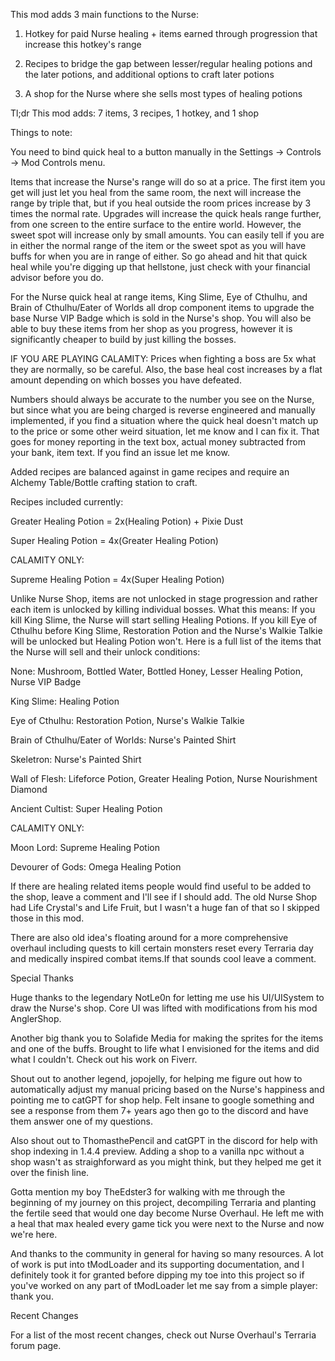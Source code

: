 This mod adds 3 main functions to the Nurse:

1. Hotkey for paid Nurse healing + items earned through progression that increase this hotkey's range

2. Recipes to bridge the gap between lesser/regular healing potions and the later potions, and additional options to craft later potions

3. A shop for the Nurse where she sells most types of healing potions

Tl;dr This mod adds: 7 items, 3 recipes, 1 hotkey, and 1 shop

Things to note:

You need to bind quick heal to a button manually in the Settings -> Controls -> Mod Controls menu.

Items that increase the Nurse's range will do so at a price. The first item you get will just let you heal from the same room, the next will increase the range by triple that, but if you heal outside the room prices increase by 3 times the normal rate. Upgrades will increase the quick heals range further, from one screen to the entire surface to the entire world. However, the sweet spot will increase only by small amounts. You can easily tell if you are in either the normal range of the item or the sweet spot as you will have buffs for when you are in range of either. So go ahead and hit that quick heal while you're digging up that hellstone, just check with your financial advisor before you do.

For the Nurse quick heal at range items, King Slime, Eye of Cthulhu, and Brain of Cthulhu/Eater of Worlds all drop component items to upgrade the base Nurse VIP Badge which is sold in the Nurse's shop. You will also be able to buy these items from her shop as you progress, however it is significantly cheaper to build by just killing the bosses. 

IF YOU ARE PLAYING CALAMITY: Prices when fighting a boss are 5x what they are normally, so be careful. Also, the base heal cost increases by a flat amount depending on which bosses you have defeated.

Numbers should always be accurate to the number you see on the Nurse, but since what you are being charged is reverse engineered and manually implemented, if you find a situation where the quick heal doesn't match up to the price or some other weird situation, let me know and I can fix it. That goes for money reporting in the text box, actual money subtracted from your bank, item text. If you find an issue let me know.

Added recipes are balanced against in game recipes and require an Alchemy Table/Bottle crafting station to craft.

Recipes included currently:

Greater Healing Potion = 2x(Healing Potion) + Pixie Dust

Super Healing Potion = 4x(Greater Healing Potion)

CALAMITY ONLY:

Supreme Healing Potion = 4x(Super Healing Potion)

Unlike Nurse Shop, items are not unlocked in stage progression and rather each item is unlocked by killing individual bosses. What this means: If you kill King Slime, the Nurse will start selling Healing Potions. If you kill Eye of Cthulhu before King Slime, Restoration Potion and the Nurse's Walkie Talkie will be unlocked but Healing Potion won't. Here is a full list of the items that the Nurse will sell and their unlock conditions:

None: Mushroom, Bottled Water, Bottled Honey, Lesser Healing Potion, Nurse VIP Badge

King Slime: Healing Potion

Eye of Cthulhu: Restoration Potion, Nurse's Walkie Talkie

Brain of Cthulhu/Eater of Worlds: Nurse's Painted Shirt

Skeletron: Nurse's Painted Shirt

Wall of Flesh: Lifeforce Potion, Greater Healing Potion, Nurse Nourishment Diamond

Ancient Cultist: Super Healing Potion

CALAMITY ONLY:

Moon Lord: Supreme Healing Potion

Devourer of Gods: Omega Healing Potion

If there are healing related items people would find useful to be added to the shop, leave a comment and I'll see if I should add. The old Nurse Shop had Life Crystal's and Life Fruit, but I wasn't a huge fan of that so I skipped those in this mod.

There are also old idea's floating around for a more comprehensive overhaul including quests to kill certain monsters reset every Terraria day and medically inspired combat items.If that sounds cool leave a comment.

Special Thanks

Huge thanks to the legendary NotLe0n for letting me use his UI/UISystem to draw the Nurse's shop. Core UI was lifted with modifications from his mod AnglerShop.

Another big thank you to Solafide Media for making the sprites for the items and one of the buffs. Brought to life what I envisioned for the items and did what I couldn't. Check out his work on Fiverr.

Shout out to another legend, jopojelly, for helping me figure out how to automatically adjust my manual pricing based on the Nurse's happiness and pointing me to catGPT for shop help. Felt insane to google something and see a response from them 7+ years ago then go to the discord and have them answer one of my questions. 

Also shout out to ThomasthePencil and catGPT in the discord for help with shop indexing in 1.4.4 preview. Adding a shop to a vanilla npc without a shop wasn't as straighforward as you might think, but they helped me get it over the finish line.

Gotta mention my boy TheEdster3 for walking with me through the beginning of my journey on this project, decompiling Terraria and planting the fertile seed that would one day become
Nurse Overhaul. He left me with a heal that max healed every game tick you were next to the Nurse and now we're here.

And thanks to the community in general for having so many resources. A lot of work is put into tModLoader and its supporting documentation, and I definitely took it for granted before dipping my toe into this project so if you've worked on any part of tModLoader let me say from a simple player: thank  you.


Recent Changes

For a list of the most recent changes, check out Nurse Overhaul's Terraria forum page.